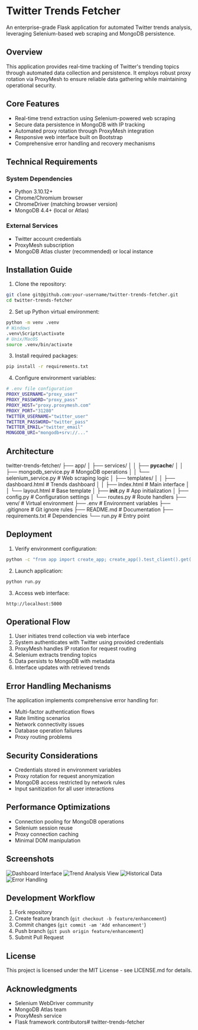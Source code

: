 # Twitter Trends Fetcher

An enterprise-grade Flask application for automated Twitter trends analysis, leveraging Selenium-based web scraping and MongoDB persistence.

## Overview

This application provides real-time tracking of Twitter's trending topics through automated data collection and persistence. It employs robust proxy rotation via ProxyMesh to ensure reliable data gathering while maintaining operational security.

## Core Features

- Real-time trend extraction using Selenium-powered web scraping
- Secure data persistence in MongoDB with IP tracking
- Automated proxy rotation through ProxyMesh integration
- Responsive web interface built on Bootstrap
- Comprehensive error handling and recovery mechanisms

## Technical Requirements

### System Dependencies
- Python 3.10.12+
- Chrome/Chromium browser
- ChromeDriver (matching browser version)
- MongoDB 4.4+ (local or Atlas)

### External Services
- Twitter account credentials
- ProxyMesh subscription
- MongoDB Atlas cluster (recommended) or local instance

## Installation Guide

1. Clone the repository:
```bash
git clone git@github.com:your-username/twitter-trends-fetcher.git
cd twitter-trends-fetcher
```

2. Set up Python virtual environment:
```bash
python -m venv .venv
# Windows
.venv\Scripts\activate
# Unix/MacOS
source .venv/bin/activate
```

3. Install required packages:
```bash
pip install -r requirements.txt
```

4. Configure environment variables:
```bash
# .env file configuration
PROXY_USERNAME="proxy_user"
PROXY_PASSWORD="proxy_pass"
PROXY_HOST="proxy.proxymesh.com"
PROXY_PORT="31280"
TWITTER_USERNAME="twitter_user"
TWITTER_PASSWORD="twitter_pass"
TWITTER_EMAIL="twitter_email"
MONGODB_URI="mongodb+srv://..."
```

## Architecture
twitter-trends-fetcher/
├── app/
│   ├── services/
│   │   ├── __pycache__/
│   │   ├── mongodb_service.py    # MongoDB operations
│   │   └── selenium_service.py   # Web scraping logic
│   ├── templates/
│   │   ├── dashboard.html        # Trends dashboard
│   │   ├── index.html           # Main interface
│   │   └── layout.html          # Base template
│   ├── __init__.py              # App initialization
│   ├── config.py                # Configuration settings
│   └── routes.py                # Route handlers
├── venv/                        # Virtual environment
├── .env                         # Environment variables
├── .gitignore                   # Git ignore rules
├── README.md                    # Documentation
├── requirements.txt             # Dependencies
└── run.py                       # Entry point

## Deployment

1. Verify environment configuration:
```bash
python -c "from app import create_app; create_app().test_client().get('/')"
```

2. Launch application:
```bash
python run.py
```

3. Access web interface:
```
http://localhost:5000
```

## Operational Flow

1. User initiates trend collection via web interface
2. System authenticates with Twitter using provided credentials
3. ProxyMesh handles IP rotation for request routing
4. Selenium extracts trending topics
5. Data persists to MongoDB with metadata
6. Interface updates with retrieved trends

## Error Handling Mechanisms

The application implements comprehensive error handling for:

- Multi-factor authentication flows
- Rate limiting scenarios
- Network connectivity issues
- Database operation failures
- Proxy routing problems

## Security Considerations

- Credentials stored in environment variables
- Proxy rotation for request anonymization
- MongoDB access restricted by network rules
- Input sanitization for all user interactions

## Performance Optimizations

- Connection pooling for MongoDB operations
- Selenium session reuse
- Proxy connection caching
- Minimal DOM manipulation

## Screenshots

![Dashboard Interface](./images/image-1.png)
![Trend Analysis View](./images/image.png)
![Historical Data](./images/image-2.png)
![Error Handling](./images/image-3.png)

## Development Workflow

1. Fork repository
2. Create feature branch (`git checkout -b feature/enhancement`)
3. Commit changes (`git commit -am 'Add enhancement'`)
4. Push branch (`git push origin feature/enhancement`)
5. Submit Pull Request

## License

This project is licensed under the MIT License - see LICENSE.md for details.

## Acknowledgments

- Selenium WebDriver community
- MongoDB Atlas team
- ProxyMesh service
- Flask framework contributors# twitter-trends-fetcher
